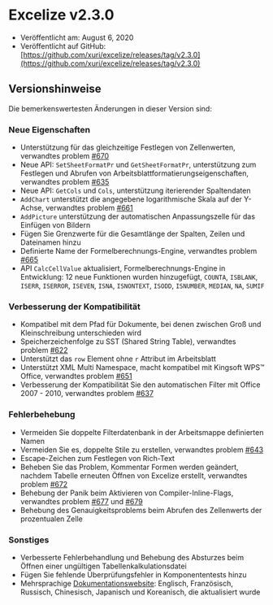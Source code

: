 # Excelize v2.3.0

* Veröffentlicht am: August 6, 2020
* Veröffentlicht auf GitHub: [https://github.com/xuri/excelize/releases/tag/v2.3.0](https://github.com/xuri/excelize/releases/tag/v2.3.0)

## Versionshinweise

Die bemerkenswertesten Änderungen in dieser Version sind:

### Neue Eigenschaften

* Unterstützung für das gleichzeitige Festlegen von Zellenwerten, verwandtes problem [#670](https://github.com/xuri/excelize/issues/670)
* Neue API: `SetSheetFormatPr` und `GetSheetFormatPr`, unterstützung zum Festlegen und Abrufen von Arbeitsblattformatierungseigenschaften, verwandtes problem [#635](https://github.com/xuri/excelize/issues/635)
* Neue API: `GetCols` und `Cols`, unterstützung iterierender Spaltendaten
* `AddChart` unterstützt die angegebene logarithmische Skala auf der Y-Achse, verwandtes problem [#661](https://github.com/xuri/excelize/issues/661)
* `AddPicture` unterstützung der automatischen Anpassungszelle für das Einfügen von Bildern
* Fügen Sie Grenzwerte für die Gesamtlänge der Spalten, Zeilen und Dateinamen hinzu
* Definierte Name der Formelberechnungs-Engine, verwandtes problem [#665](https://github.com/xuri/excelize/issues/665)
* API `CalcCellValue` aktualisiert, Formelberechnungs-Engine in Entwicklung: 12 neue Funktionen wurden hinzugefügt, `COUNTA`, `ISBLANK`, `ISERR`, `ISERROR`, `ISEVEN`, `ISNA`, `ISNONTEXT`, `ISODD`, `ISNUMBER`, `MEDIAN`, `NA`, `SUMIF`

### Verbesserung der Kompatibilität

* Kompatibel mit dem Pfad für Dokumente, bei denen zwischen Groß und Kleinschreibung unterschieden wird
* Speicherzeichenfolge zu SST (Shared String Table), verwandtes problem [#622](https://github.com/xuri/excelize/issues/622)
* Unterstützt das `row` Element ohne `r` Attribut im Arbeitsblatt
* Unterstützt XML Multi Namespace, macht kompatibel mit Kingsoft WPS&trade; Office, verwandtes problem [#651](https://github.com/xuri/excelize/issues/651)
* Verbesserung der Kompatibilität Sie den automatischen Filter mit Office 2007 - 2010, verwandtes problem [#637](https://github.com/xuri/excelize/issues/637)

### Fehlerbehebung

* Vermeiden Sie doppelte Filterdatenbank in der Arbeitsmappe definierten Namen
* Vermeiden Sie es, doppelte Stile zu erstellen, verwandtes problem [#643](https://github.com/xuri/excelize/issues/643)
* Escape-Zeichen zum Festlegen von Rich-Text
* Beheben Sie das Problem, Kommentar Formen werden geändert, nachdem Tabelle erneuten Öffnen von Excelize erstellt, verwandtes problem [#672](https://github.com/xuri/excelize/issues/672)
* Behebung der Panik beim Aktivieren von Compiler-Inline-Flags, verwandtes problem [#677](https://github.com/xuri/excelize/issues/677) und [#679](https://github.com/xuri/excelize/issues/679)
* Behebung des Genauigkeitsproblems beim Abrufen des Zellenwerts der prozentualen Zelle

### Sonstiges

* Verbesserte Fehlerbehandlung und Behebung des Absturzes beim Öffnen einer ungültigen Tabellenkalkulationsdatei
* Fügen Sie fehlende Überprüfungsfehler in Komponententests hinzu
* Mehrsprachige [Dokumentationswebsite](https://xuri.me/excelize): Englisch, Französisch, Russisch, Chinesisch, Japanisch und Koreanisch, die aktualisiert wurde
